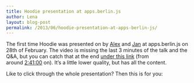```yaml
---
title: Hoodie presentation at apps.berlin.js
author: Lena
layout: blog-post
permalink: /2013/06/hoodie-presentation-at-apps-berlin-js/
---
```

The first time Hoodie was presented on by [Alex][1] and [Jan][2] at apps.berlin.js on 28th of February. The video is missing the last 3 minutes of the talk and the Q&A, but you can catch that at the end [under this link][3] (from around [2:41:00][4] on). It&#8217;s a little lower quality, but has all the content.



Like to click through the whole presentation? Then this is for you:

 [1]: http://twitter.com/espylaub
 [2]: http://twitter.com/janl
 [3]: https://www.youtube.com/watch?v=eGvZr5EFk7M&feature=player_detailpage#t=9526s
 [4]: https://www.youtube.com/watch?v=X3Ttb0BD8pg&noredirect=1#